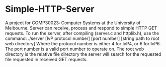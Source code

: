 # Simple-HTTP-Server
A project for COMP30023: Computer Systems at the University of Melbourne.
Server can receive, process and respond to simple HTTP GET requests.
To run the server, after compiling (server.c and httplib.h), use the command:
./server [IvP protocol number] [port number] [string path to root web directory]
  Where the protocol number is either 4 for IvP4, or 6 for IvP6.
  The port number is a valid port number to operate on.
  The root web directory is the relative file directory the server will search for the requested file requested in received GET requests.

